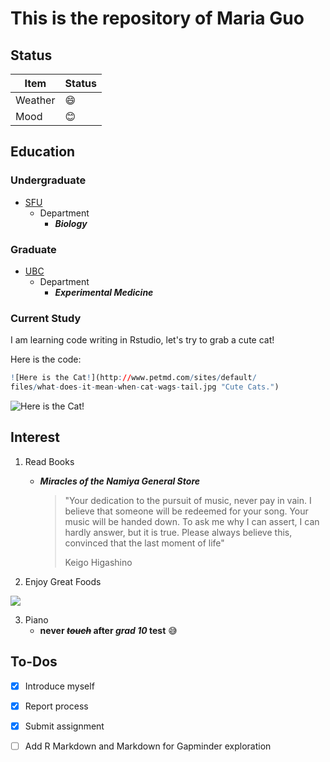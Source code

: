 # This is the repository of Maria Guo

## Status
|    **Item**    | **Status** |
|----------------|------------|
| Weather        | :smile:    |
| Mood           | :blush:    |



## Education

### Undergraduate

+ [SFU](https://www.sfu.ca/)
	- Department
        * ***Biology***

### Graduate

+ [UBC](https://www.ubc.ca/)
	- Department
        * ***Experimental Medicine***

### Current Study
I am learning code writing in Rstudio, let's try to grab a cute cat!

Here is the code:

```R 
![Here is the Cat!](http://www.petmd.com/sites/default/
files/what-does-it-mean-when-cat-wags-tail.jpg "Cute Cats.")

```

![Here is the Cat!](http://www.petmd.com/sites/default/files/what-does-it-mean-when-cat-wags-tail.jpg "Cute Cats.")



## Interest
1. Read Books
    + ***Miracles of the Namiya General Store***
       >"Your dedication to the pursuit of music, never pay in vain. I    believe that someone will be redeemed for your song. Your music will be handed down. To ask me why I can assert, I can hardly answer, but it is true. Please always believe this, convinced that the last moment of life"
       >
       >Keigo Higashino

2. Enjoy Great Foods

![](https://media.giphy.com/media/T7VuyIFl3jimI/giphy.gif)

3. Piano
      + **never <del>*touch</del>* after *grad 10* test** :sweat_smile:

## To-Dos

- [x] Introduce myself
- [x] Report process
- [x] Submit assignment
- [ ] Add R Markdown and Markdown for Gapminder exploration




